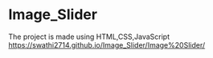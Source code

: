 # Image_Slider
The project is made using HTML,CSS,JavaScript
https://swathi2714.github.io/Image_Slider/Image%20Slider/
